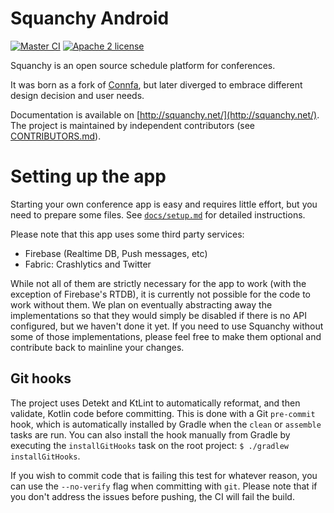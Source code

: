 # Squanchy Android
[![Master CI](https://img.shields.io/circleci/project/github/squanchy-dev/squanchy-android/develop.svg?style=for-the-badge)](https://circleci.com/gh/squanchy-dev/squanchy-android/tree/develop) [![Apache 2 license](https://img.shields.io/github/license/squanchy-dev/squanchy-android.svg?style=for-the-badge)](https://github.com/squanchy-dev/squanchy-android/blob/develop/LICENSE)

Squanchy is an open source schedule platform for conferences.

It was born as a fork of [Connfa](http://connfa.com), but later diverged to embrace different design decision and user needs.
 
Documentation is available on [http://squanchy.net/](http://squanchy.net/). The project is maintained by independent contributors (see
[CONTRIBUTORS.md](CONTRIBUTORS.md)).

# Setting up the app
Starting your own conference app is easy and requires little effort, but you need to prepare some files. See [`docs/setup.md`](docs/setup.md) for
detailed instructions.

Please note that this app uses some third party services:
 * Firebase (Realtime DB, Push messages, etc)
 * Fabric: Crashlytics and Twitter
 
While not all of them are strictly necessary for the app to work (with the exception of Firebase's RTDB), it is currently not possible for the code to
work without them. We plan on eventually abstracting away the implementations so that they would simply be disabled if there is no API configured, but
we haven't done it yet. If you need to use Squanchy without some of those implementations, please feel free to make them optional and contribute back 
to mainline your changes.  

## Git hooks
The project uses Detekt and KtLint to automatically reformat, and then validate, Kotlin code before committing. This is done with a Git `pre-commit`
hook, which is automatically installed by Gradle when the `clean` or `assemble` tasks are run. You can also install the hook manually from Gradle by
executing the `installGitHooks` task on the root project: `$ ./gradlew installGitHooks`.

If you wish to commit code that is failing this test for whatever reason, you can use the `--no-verify` flag when committing with `git`. Please note
that if you don't address the issues before pushing, the CI will fail the build.
